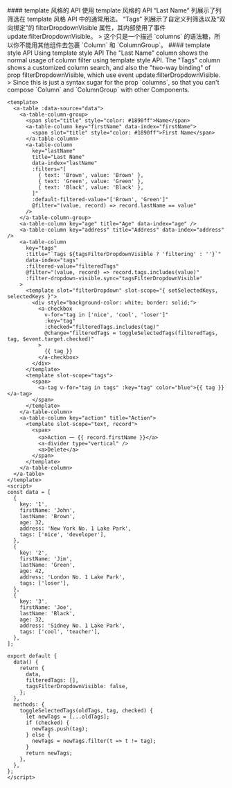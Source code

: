 <cn>
#### template 风格的 API
使用 template 风格的 API
“Last Name” 列展示了列筛选在 template 风格 API 中的通常用法。
“Tags” 列展示了自定义列筛选以及“双向绑定”的 filterDropdownVisible 属性，其内部使用了事件 update:filterDropdownVisible。
> 这个只是一个描述 `columns` 的语法糖，所以你不能用其他组件去包裹 `Column` 和 `ColumnGroup`。
</cn>

<us>
#### template style API
Using template style API
The "Last Name" column shows the normal usage of column filter using template style API.
The "Tags" column shows a customized column search, and also the "two-way binding" of prop filterDropdownVisible, which use event update:filterDropdownVisible.
> Since this is just a syntax sugar for the prop `columns`, so that you can't compose `Column` and `ColumnGroup` with other Components.
</us>

```vue
<template>
  <a-table :data-source="data">
    <a-table-column-group>
      <span slot="title" style="color: #1890ff">Name</span>
      <a-table-column key="firstName" data-index="firstName">
        <span slot="title" style="color: #1890ff">First Name</span>
      </a-table-column>
      <a-table-column
        key="lastName"
        title="Last Name"
        data-index="lastName"
        :filters="[
          { text: 'Brown', value: 'Brown' },
          { text: 'Green', value: 'Green' },
          { text: 'Black', value: 'Black' },
        ]"
        :default-filtered-value="['Brown', 'Green']"
        @filter="(value, record) => record.lastName == value"
      />
    </a-table-column-group>
    <a-table-column key="age" title="Age" data-index="age" />
    <a-table-column key="address" title="Address" data-index="address" />
    <a-table-column
      key="tags"
      :title="`Tags ${tagsFilterDropdownVisible ? 'filtering' : ''}`"
      data-index="tags"
      :filtered-value="filteredTags"
      @filter="(value, record) => record.tags.includes(value)"
      :filter-dropdown-visible.sync="tagsFilterDropdownVisible"
    >
      <template slot="filterDropdown" slot-scope="{ setSelectedKeys, selectedKeys }">
        <div style="background-color: white; border: solid;">
          <a-checkbox
            v-for="tag in ['nice', 'cool', 'loser']"
            :key="tag"
            :checked="filteredTags.includes(tag)"
            @change="filteredTags = toggleSelectedTags(filteredTags, tag, $event.target.checked)"
          >
            {{ tag }}
          </a-checkbox>
        </div>
      </template>
      <template slot-scope="tags">
        <span>
          <a-tag v-for="tag in tags" :key="tag" color="blue">{{ tag }}</a-tag>
        </span>
      </template>
    </a-table-column>
    <a-table-column key="action" title="Action">
      <template slot-scope="text, record">
        <span>
          <a>Action 一 {{ record.firstName }}</a>
          <a-divider type="vertical" />
          <a>Delete</a>
        </span>
      </template>
    </a-table-column>
  </a-table>
</template>
<script>
const data = [
  {
    key: '1',
    firstName: 'John',
    lastName: 'Brown',
    age: 32,
    address: 'New York No. 1 Lake Park',
    tags: ['nice', 'developer'],
  },
  {
    key: '2',
    firstName: 'Jim',
    lastName: 'Green',
    age: 42,
    address: 'London No. 1 Lake Park',
    tags: ['loser'],
  },
  {
    key: '3',
    firstName: 'Joe',
    lastName: 'Black',
    age: 32,
    address: 'Sidney No. 1 Lake Park',
    tags: ['cool', 'teacher'],
  },
];

export default {
  data() {
    return {
      data,
      filteredTags: [],
      tagsFilterDropdownVisible: false,
    };
  },
  methods: {
    toggleSelectedTags(oldTags, tag, checked) {
      let newTags = [...oldTags];
      if (checked) {
        newTags.push(tag);
      } else {
        newTags = newTags.filter(t => t != tag);
      }
      return newTags;
    },
  },
};
</script>
```
